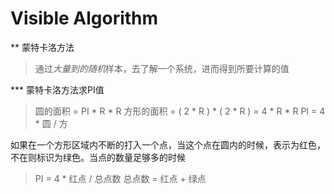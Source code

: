 # Visible  Algorithm

** 蒙特卡洛方法
> 通过*大量到的随机*样本，去了解一个系统，进而得到所要计算的值

*** 蒙特卡洛方法求PI值

>圆的面积 = PI * R * R
>方形的面积 = ( 2 * R ) * ( 2 * R ) = 4 * R * R
>PI = 4 * 圆 / 方

如果在一个方形区域内不断的打入一个点，当这个点在圆内的时候，表示为红色，不在则标识为绿色。当点的数量足够多的时候

> PI = 4 * 红点 / 总点数
> 总点数 = 红点 + 绿点
